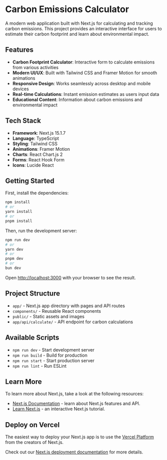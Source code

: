 # Carbon Emissions Calculator

A modern web application built with Next.js for calculating and tracking carbon emissions. This project provides an interactive interface for users to estimate their carbon footprint and learn about environmental impact.

## Features

- **Carbon Footprint Calculator**: Interactive form to calculate emissions from various activities
- **Modern UI/UX**: Built with Tailwind CSS and Framer Motion for smooth animations
- **Responsive Design**: Works seamlessly across desktop and mobile devices
- **Real-time Calculations**: Instant emission estimates as users input data
- **Educational Content**: Information about carbon emissions and environmental impact

## Tech Stack

- **Framework**: Next.js 15.1.7
- **Language**: TypeScript
- **Styling**: Tailwind CSS
- **Animations**: Framer Motion
- **Charts**: React Chart.js 2
- **Forms**: React Hook Form
- **Icons**: Lucide React

## Getting Started

First, install the dependencies:

```bash
npm install
# or
yarn install
# or
pnpm install
```

Then, run the development server:

```bash
npm run dev
# or
yarn dev
# or
pnpm dev
# or
bun dev
```

Open [http://localhost:3000](http://localhost:3000) with your browser to see the result.

## Project Structure

- `app/` - Next.js app directory with pages and API routes
- `components/` - Reusable React components
- `public/` - Static assets and images
- `app/api/calculate/` - API endpoint for carbon calculations

## Available Scripts

- `npm run dev` - Start development server
- `npm run build` - Build for production
- `npm run start` - Start production server
- `npm run lint` - Run ESLint

## Learn More

To learn more about Next.js, take a look at the following resources:

- [Next.js Documentation](https://nextjs.org/docs) - learn about Next.js features and API.
- [Learn Next.js](https://nextjs.org/learn) - an interactive Next.js tutorial.

## Deploy on Vercel

The easiest way to deploy your Next.js app is to use the [Vercel Platform](https://vercel.com/new?utm_medium=default-template&filter=next.js&utm_source=create-next-app&utm_campaign=create-next-app-readme) from the creators of Next.js.

Check out our [Next.js deployment documentation](https://nextjs.org/docs/app/building-your-application/deploying) for more details.
